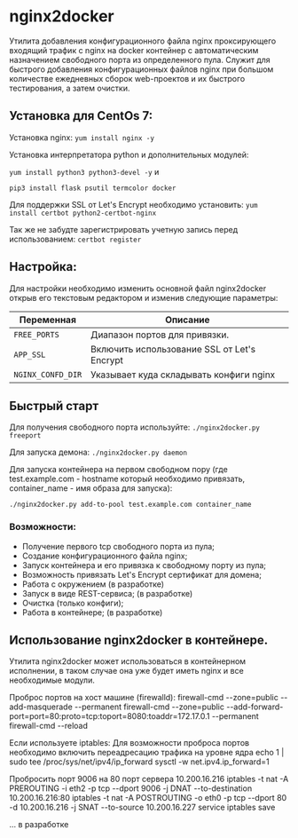 # nginx2docker

Утилита добавления конфигурационного файла nginx проксирующего входящий трафик c nginx на docker контейнер с автоматическим назначением свободного порта из определенного пула. Служит для быстрого добавления конфигурационных файлов nginx при большом количестве ежедневных сборок web-проектов и их быстрого тестирования, а затем очистки.

## Установка для CentOs 7:
Установка nginx:
`yum install nginx -y`

Установка интерпретатора python и дополнительных модулей:

`yum install python3 python3-devel -y` и 

`pip3 install flask psutil termcolor docker`

Для поддержки SSL от Let's Encrypt необходимо установить:
`yum install certbot python2-certbot-nginx`

Так же не забудте зарегистрировать учетную запись перед использованием: `certbot register`

## Настройка:

Для настройки необходимо изменить основной файл nginx2docker открыв его текстовым редактором и изменив следующие параметры:
        
| Переменная | Описание                    |
| ------------- | ------------------------------ |
| `FREE_PORTS`      | Диапазон портов для привязки.       |
| `APP_SSL`   | Включить использование SSL от Let's Encrypt     |
| `NGINX_CONFD_DIR`   | Указывает куда складывать конфиги nginx     |

## Быстрый старт

Для получения свободного порта используйте:
`./nginx2docker.py freeport`

Для запуска демона:
`./nginx2docker.py daemon`

Для запуска контейнера на первом свободном пору (где test.example.com - hostname который необходимо привязать, container_name - имя образа для запуска):

`./nginx2docker.py add-to-pool test.example.com container_name`

### Возможности:
* Получение первого tcp свободного порта из пула;
* Создание конфигурационного файла nginx;
* Запуск контейнера и его привязка к свободному порту из пула;
* Возможность привязать Let's Encrypt сертификат для домена;
* Работа с окружением (в разработке)
* Запуск в виде REST-сервиса; (в разработке)
* Очистка (только конфиги);
* Работа в контейнере; (в разработке)


## Использование nginx2docker в контейнере.
Утилита nginx2docker может использоваться в контейнерном исполнении, в таком случае она уже будет иметь nginx и все необходимые модули.

Проброс портов на хост машине (firewalld):
firewall-cmd --zone=public --add-masquerade --permanent
firewall-cmd --zone=public --add-forward-port=port=80:proto=tcp:toport=8080:toaddr=172.17.0.1 --permanent
firewall-cmd --reload

Если используете iptables:
Для возможности проброса портов необходимо включить переадресацию трафика на уровне ядра
echo 1 | sudo tee /proc/sys/net/ipv4/ip_forward
sysctl -w net.ipv4.ip_forward=1

Пробросить порт 9006 на 80 порт сервера 10.200.16.216
iptables -t nat -A PREROUTING -i eth2 -p tcp --dport 9006 -j DNAT --to-destination 10.200.16.216:80
iptables -t nat -A POSTROUTING -o eth0 -p tcp --dport 80 -d 10.200.16.216 -j SNAT --to-source 10.200.16.227
service iptables save

... в разработке
